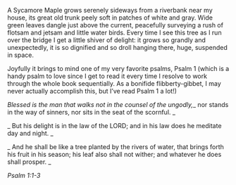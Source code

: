 A Sycamore Maple grows serenely sideways from a riverbank near my house, its great old trunk peely soft in patches of white and gray. Wide green leaves dangle just above the current, peacefully surveying a rush of flotsam and jetsam and little water birds. Every time I see this tree as I run over the bridge I get a little shiver of delight: it grows so grandly and unexpectedly, it is so dignified and so droll hanging there, huge, suspended in space.

Joyfully it brings to mind one of my very favorite psalms, Psalm 1 (which is a handy psalm to love since I get to read it every time I resolve to work through the whole book sequentially. As a bonifide flibberty-gibbet, I may never actually accomplish this, but I’ve read Psalm 1 a lot!)

_Blessed is the man that walks not in the counsel of the ungodly,__ nor stands in the way of sinners, nor sits in the seat of the scornful. _

_ But his delight is in the law of the LORD; and in his law does he meditate day and night. _

_ And he shall be like a tree planted by the rivers of water, that brings forth his fruit in his season; his leaf also shall not wither; and whatever he does shall prosper. _

_Psalm 1:1-3_